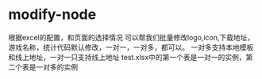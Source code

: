 # modify-node
根据excel的配置，和页面的选择情况
可以帮我们批量修改logo,icon,下载地址，游戏名称，统计代码默认修改，一对一，一对多，都可以。
一对多支持本地模板和线上地址，一对一只支持线上地址
test.xlsx中的第一个表是一对一的实例，第二个表是一对多的实例


